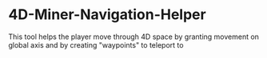 # 4D-Miner-Navigation-Helper
This tool helps the player move through 4D space by granting movement on global axis and by creating "waypoints" to teleport to
